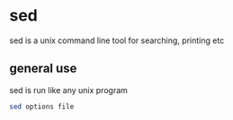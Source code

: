# sed
sed is a unix command line tool for searching, printing etc

## general use
sed is run like any unix program
```bash
sed options file
```



